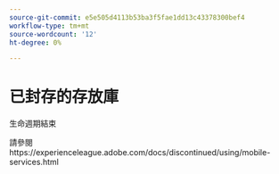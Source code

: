 ```yaml
---
source-git-commit: e5e505d4113b53ba3f5fae1dd13c43378300bef4
workflow-type: tm+mt
source-wordcount: '12'
ht-degree: 0%

---
```

# 已封存的存放庫

生命週期結束

請參閱https://experienceleague.adobe.com/docs/discontinued/using/mobile-services.html
